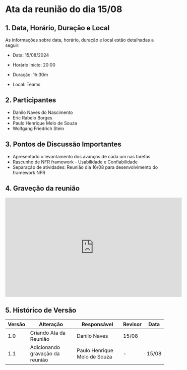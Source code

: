# Ata da reunião do dia 15/08

## 1. Data, Horário, Duração e Local

As informações sobre data, horário, duração e local estão detalhadas a seguir:

- Data: 15/08/2024

- Horário início: 20:00

- Duração: 1h:30m

- Local: Teams

## 2. Participantes

- Danilo Naves do Nascimento
- Eric Rabelo Borges
- Paulo Henrique Melo de Souza
- Wolfgang Friedrich Stein

## 3. Pontos de Discussão Importantes

- Apresentado o levantamento dos avanços de cada um nas tarefas
- Rascunho de NFR framework - Usabilidade e Confiabilidade
- Separação de atividades: Reunião dia 16/08 para desenvolvimento do framework NFR

## 4. Graveção da reunião

<center>
<iframe width="560" height="315" src="https://www.youtube.com/embed/tzd5Sh7p2Cw?si=M-AYWrifIVbtNY4C" title="YouTube video player" frameborder="0" allow="accelerometer; autoplay; clipboard-write; encrypted-media; gyroscope; picture-in-picture; web-share" referrerpolicy="strict-origin-when-cross-origin" allowfullscreen></iframe>
</center>

## 5. Histórico de Versão

| Versão | Alteração | Responsável | Revisor | Data |
|--------|-----------|-------------|---------|------|
| 1.0 | Criando Ata da Reunião | Danilo Naves| 15/08 |
| 1.1 | Adicionando gravação da reunião | Paulo Henrique Melo de Souza | - | 15/08 |